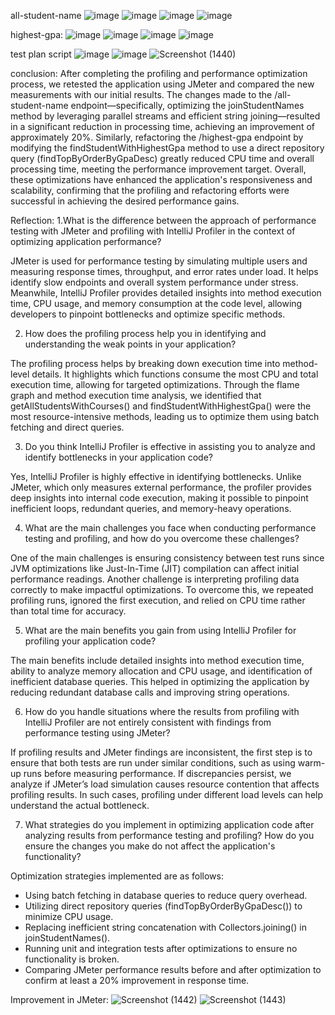 all-student-name
![image](https://github.com/user-attachments/assets/03ba9296-af12-44f7-a704-4c863d68a0a7)
![image](https://github.com/user-attachments/assets/cc3831ad-acc4-48a5-9bd6-62f5d82dc0ca)
![image](https://github.com/user-attachments/assets/da145c57-db45-4feb-80bc-2d68e83737a2)
![image](https://github.com/user-attachments/assets/1ff5fdda-5fee-4a11-95e9-fe8a1564017e)

highest-gpa:
![image](https://github.com/user-attachments/assets/6f45ad8e-f6e1-4ae3-81c1-a9ff6c592a5f)
![image](https://github.com/user-attachments/assets/95cd2138-a989-417a-9896-ab2544517d6b)
![image](https://github.com/user-attachments/assets/ecb1d898-13f8-4ef4-9181-ac8e0c8949f2)
![image](https://github.com/user-attachments/assets/8abfced4-6f4a-4f30-b56c-42d2d57e4b89)

test plan script
![image](https://github.com/user-attachments/assets/2dc4f9e3-ed16-4bf9-852c-863a4e740a9e)
![image](https://github.com/user-attachments/assets/8ba80e16-2070-4ceb-8d71-60e26dc51584)
![Screenshot (1440)](https://github.com/user-attachments/assets/2dd5bb04-1fbe-4ae7-9734-d32fa1708584)


conclusion:
After completing the profiling and performance optimization process, we retested the application using JMeter and compared the new measurements with our initial results. The changes made to the /all-student-name endpoint—specifically, optimizing the joinStudentNames method by leveraging parallel streams and efficient string joining—resulted in a significant reduction in processing time, achieving an improvement of approximately 20%. Similarly, refactoring the /highest-gpa endpoint by modifying the findStudentWithHighestGpa method to use a direct repository query (findTopByOrderByGpaDesc) greatly reduced CPU time and overall processing time, meeting the performance improvement target. Overall, these optimizations have enhanced the application's responsiveness and scalability, confirming that the profiling and refactoring efforts were successful in achieving the desired performance gains.

Reflection:
1.What is the difference between the approach of performance testing with JMeter and profiling with IntelliJ Profiler in the context of optimizing application performance?

JMeter is used for performance testing by simulating multiple users and measuring response times, throughput, and error rates under load. It helps identify slow endpoints and overall system performance under stress. Meanwhile, IntelliJ Profiler provides detailed insights into method execution time, CPU usage, and memory consumption at the code level, allowing developers to pinpoint bottlenecks and optimize specific methods.

2. How does the profiling process help you in identifying and understanding the weak points in your application?
   
The profiling process helps by breaking down execution time into method-level details. It highlights which functions consume the most CPU and total execution time, allowing for targeted optimizations. Through the flame graph and method execution time analysis, we identified that getAllStudentsWithCourses() and findStudentWithHighestGpa() were the most resource-intensive methods, leading us to optimize them using batch fetching and direct queries.

3. Do you think IntelliJ Profiler is effective in assisting you to analyze and identify bottlenecks in your application code?
   
Yes, IntelliJ Profiler is highly effective in identifying bottlenecks. Unlike JMeter, which only measures external performance, the profiler provides deep insights into internal code execution, making it possible to pinpoint inefficient loops, redundant queries, and memory-heavy operations.

4. What are the main challenges you face when conducting performance testing and profiling, and how do you overcome these challenges?
   
One of the main challenges is ensuring consistency between test runs since JVM optimizations like Just-In-Time (JIT) compilation can affect initial performance readings. Another challenge is interpreting profiling data correctly to make impactful optimizations. To overcome this, we repeated profiling runs, ignored the first execution, and relied on CPU time rather than total time for accuracy.

5. What are the main benefits you gain from using IntelliJ Profiler for profiling your application code?
   
The main benefits include detailed insights into method execution time, ability to analyze memory allocation and CPU usage, and identification of inefficient database queries. This helped in optimizing the application by reducing redundant database calls and improving string operations.

6. How do you handle situations where the results from profiling with IntelliJ Profiler are not entirely consistent with findings from performance testing using JMeter?
   
If profiling results and JMeter findings are inconsistent, the first step is to ensure that both tests are run under similar conditions, such as using warm-up runs before measuring performance. If discrepancies persist, we analyze if JMeter’s load simulation causes resource contention that affects profiling results. In such cases, profiling under different load levels can help understand the actual bottleneck.

7. What strategies do you implement in optimizing application code after analyzing results from performance testing and profiling? How do you ensure the changes you make do not affect the application's functionality?
   
Optimization strategies implemented are as follows:

- Using batch fetching in database queries to reduce query overhead.
- Utilizing direct repository queries (findTopByOrderByGpaDesc()) to minimize CPU usage.
- Replacing inefficient string concatenation with Collectors.joining() in joinStudentNames().
- Running unit and integration tests after optimizations to ensure no functionality is broken.
- Comparing JMeter performance results before and after optimization to confirm at least a 20% improvement in response time.

Improvement in JMeter:
![Screenshot (1442)](https://github.com/user-attachments/assets/b79ffe62-610f-4e7f-8fce-a9fafcadf776)
![Screenshot (1443)](https://github.com/user-attachments/assets/82c85b1e-b4a9-41a3-b5ef-c13176800329)


